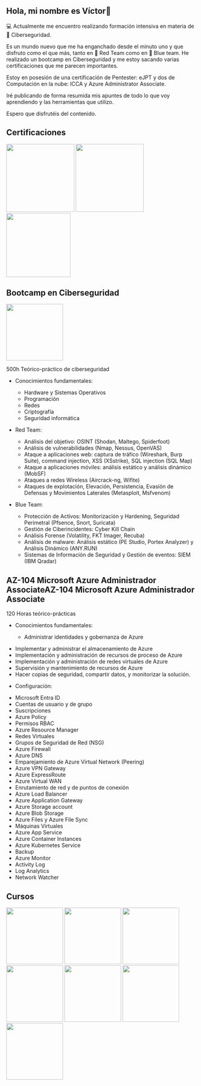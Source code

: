 ## Hola, mi nombre es Víctor👋

💻 Actualmente me encuentro realizando formación intensiva en materia de 🔐 Ciberseguridad.

Es un mundo nuevo que me ha enganchado desde el minuto uno y que disfruto como el que más, tanto en 🔴 Red Team como en 🔵 Blue team. He realizado un bootcamp en Ciberseguridad y me estoy sacando varias certificaciones que me parecen importantes. 

Estoy en posesión de una certificación de Pentester: eJPT y dos de Computación en la nube: ICCA y Azure Administrator Associate.

Iré publicando de forma resumida mis apuntes de todo lo que voy aprendiendo y las herramientas que utilizo. 

Espero que disfrutéis del contenido.

## Certificaciones

<img src="https://github.com/user-attachments/assets/a8ed54ff-93e3-40a6-a35a-4e7b022e4730" width="180" height="180" >

<img src="https://github.com/user-attachments/assets/d18ae500-39de-4096-a2ac-fc77e8c0e631" width="180" height="180" >

<img src="https://github.com/user-attachments/assets/e929ee38-a561-4269-a70c-21af422b322c" width="170" height="170" >

## Bootcamp en Ciberseguridad

<img src="https://github.com/user-attachments/assets/8dbe8a6a-9449-47d5-b4f1-14d2c2986ec7" width="150" height="150" >

500h Teórico-práctico de ciberseguridad

  * Conocimientos fundamentales:
  
    - Hardware y Sistemas Operativos
    - Programación
    - Redes
    - Criptografía
    - Seguridad informática

  * Red Team:
  
    - Análisis del objetivo: OSINT (Shodan, Maltego, Spiderfoot)
    - Análisis de vulnerabilidades (Nmap, Nessus, OpenVAS)
    - Ataque a aplicaciones web: captura de tráfico (Wireshark, Burp Suite), command injection, XSS (XSstrike), SQL injection (SQL Map)
    - Ataque a aplicaciones móviles: análisis estático y análisis dinámico (MobSF)
    - Ataques a redes Wireless (Aircrack-ng, Wifite)
    - Ataques de explotación, Elevación, Persistencia, Evasión de Defensas y Movimientos Laterales (Metasploit, Msfvenom)

  * Blue Team:
  
    - Protección de Activos: Monitorización y Hardening, Seguridad Perimetral (Pfsence, Snort, Suricata)
    - Gestión de Ciberincidentes: Cyber Kill Chain
    - Análisis Forense (Volatility, FKT Imager, Recuba)
    - Análisis de malware: Análisis estático (PE Studio, Portex Analyzer) y Análisis Dinámico (ANY.RUN)
    - Sistemas de Información de Seguridad y Gestión de eventos: SIEM (IBM Qradar)


## AZ-104 Microsoft Azure Administrador AssociateAZ-104 Microsoft Azure Administrador Associate

120 Horas teórico-prácticas

* Conocimientos fundamentales:

    - Administrar identidades y gobernanza de Azure
 - Implementar y administrar el almacenamiento de Azure
 - Implementación y administración de recursos de proceso de Azure
 - Implementación y administración de redes virtuales de Azure
 - Supervisión y mantenimiento de recursos de Azure
 - Hacer copias de seguridad, compartir datos, y monitorizar la solución.

* Configuración:

 - Microsoft Entra ID
 - Cuentas de usuario y de grupo
 - Suscripciones
 - Azure Policy
 - Permisos RBAC
 - Azure Resource Manager
 - Redes Virtuales
 - Grupos de Seguridad de Red (NSG)
 - Azure Firewall
 - Azure DNS
 - Emparejamiento de Azure Virtual Network (Peering)
 - Azure VPN Gateway
 - Azure ExpressRoute
 - Azure Virtual WAN
 - Enrutamiento de red y de puntos de conexión
 - Azure Load Balancer
 - Azure Application Gateway
 - Azure Storage account
 - Azure Blob Storage
 - Azure Files y Azure File Sync
 - Máquinas Virtuales
 - Azure App Service
 - Azure Container Instances
 - Azure Kubernetes Service
 - Backup
 - Azure Monitor
 - Activity Log
 - Log Analytics
 - Network Watcher

## Cursos

<img src="https://github.com/user-attachments/assets/cb5c8941-6cf7-4c0c-ba71-20e9fd782166" width="150" height="150" >  

<img src="https://github.com/user-attachments/assets/2f2ff8f8-b283-4832-bd16-ee4ec3bd7cfb" width="150" height="150" >  

<img src="https://github.com/user-attachments/assets/8d00d37c-acff-43eb-9533-0f756345d984" width="150" height="150" >  

<img src="https://github.com/user-attachments/assets/b94eee4f-1725-4ae6-a594-5620ea88ba5b" width="150" height="150" >  

<img src="https://github.com/user-attachments/assets/1c95bf51-c4c2-428c-9fbe-97def357c5e8" width="150" height="150" >  

<img src="https://github.com/user-attachments/assets/f06d8b48-510e-46f8-9da7-3bb60bfb04b7" width="150" height="150" >  

<img src="https://github.com/user-attachments/assets/2a456727-c307-405d-8fc0-d7f3aa9e7c51" width="150" height="150" >  




